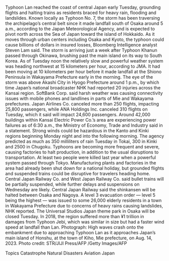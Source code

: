 Typhoon Lan reached the coast of central Japan early Tuesday, grounding flights and halting trains as residents braced for heavy rain, flooding and landslides.
Known locally as Typhoon No. 7, the storm has been traversing the archipelago’s central belt since it made landfall south of Osaka around 5 a.m., according to the Japan Meteorological Agency, and is expected to pivot north across the Sea of Japan toward the island of Hokkaido.
As it moves through urban centers including Osaka and Kyoto, the typhoon could cause billions of dollars in insured losses, Bloomberg Intelligence analyst Steven Lam said. The storm is arriving just a week after Typhoon Khanun passed through Okinawa, brushing past the main island on its way to South Korea.
As of Tuesday noon the relatively slow and powerful weather system was heading northwest at 15 kilometers per hour, according to JMA. It had been moving at 10 kilometers per hour before it made landfall at the Shiono Peninsula in Wakayama Prefecture early in the morning.
The eye of the storm was above Akashi City in Hyogo Prefecture around 1 p.m., by which time Japan’s national broadcaster NHK had reported 20 injuries across the Kansai region.
SoftBank Corp. said harsh weather was causing connectivity issues with mobile phones and landlines in parts of Mie and Wakayama prefectures.
Japan Airlines Co. canceled more than 250 flights, impacting 25,800 passengers, while ANA Holdings Inc. canceled 310 flights on Tuesday, which it said will impact 24,600 passengers.
Around 42,000 buildings within Kansai Electric Power Co.’s area are experiencing power failures as of 6:30 a.m., the Ministry of Economy, Trade and Industry said in a statement.
Strong winds could be hazardous in the Kanto and Kinki regions beginning Monday night and into the following morning. The agency predicted as much as 350 milliliters of rain Tuesday in Tokai, 300 in Kinki and 2500 in Chugoku.
Typhoons are becoming more frequent and severe, causing factories to halt production, in addition to the usual disruptions to transportation. At least two people were killed last year when a powerful system passed through Tokyo.
Manufacturing plants and factories in the area had already been shut down for a national holiday, but grounded flights and suspended trains could be disruptive for travelers heading home.
Central Japan Railway Co. and West Japan Railway Co. said bullet trains will be partially suspended, while further delays and suspensions on Wednesday are likely. Central Japan Railway said the shinkansen will be halted between Osaka and Nagoya.
A level 3 evacuation order — level 5 being the highest — was issued to some 26,000 elderly residents in a town in Wakayama Prefecture due to concerns of heavy rains causing landslides, NHK reported. The Universal Studios Japan theme park in Osaka will be closed Tuesday.
In 2018, the region suffered more than ¥1 trillion in damages from Typhoon Jebi, which was similar in size but had a faster wind speed at landfall than Lan.
Photograph: High waves crash onto the embankment due to approaching Typhoon Lan as it approaches Japan’s main island of Honshu, at the town of Kiho, Mie prefecture, on Aug. 14, 2023. Photo credit: STR/JIJI Press/AFP /Getty Images/AFP

Topics
Catastrophe
Natural Disasters
Aviation
Japan
